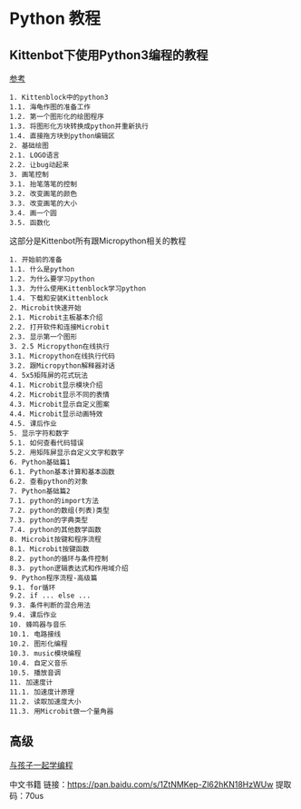# Python 教程

## Kittenbot下使用Python3编程的教程
[参考](http://learn.kittenbot.cn/zh_CN/latest/scratch3_python3/index.html)

    1. Kittenblock中的python3
    1.1. 海龟作图的准备工作
    1.2. 第一个图形化的绘图程序
    1.3. 将图形化方块转换成python并重新执行
    1.4. 直接拖方块到python编辑区
    2. 基础绘图
    2.1. LOGO语言
    2.2. 让bug动起来
    3. 画笔控制
    3.1. 抬笔落笔的控制
    3.2. 改变画笔的颜色
    3.3. 改变画笔的大小
    3.4. 画一个圆
    3.5. 函数化
    
这部分是Kittenbot所有跟Micropython相关的教程

    1. 开始前的准备
    1.1. 什么是python
    1.2. 为什么要学习python
    1.3. 为什么使用Kittenblock学习python
    1.4. 下载和安装Kittenblock
    2. Microbit快速开始
    2.1. Microbit主板基本介绍
    2.2. 打开软件和连接Microbit
    2.3. 显示第一个图形
    3. 2.5 Micropython在线执行
    3.1. Micropython在线执行代码
    3.2. 跟Micropython解释器对话
    4. 5x5矩阵屏的花式玩法
    4.1. Microbit显示模块介绍
    4.2. Microbit显示不同的表情
    4.3. Microbit显示自定义图案
    4.4. Microbit显示动画特效
    4.5. 课后作业
    5. 显示字符和数字
    5.1. 如何查看代码错误
    5.2. 用矩阵屏显示自定义文字和数字
    6. Python基础篇1
    6.1. Python基本计算和基本函数
    6.2. 查看python的对象
    7. Python基础篇2
    7.1. python的import方法
    7.2. python的数组(列表)类型
    7.3. python的字典类型
    7.4. python的其他数学函数
    8. Microbit按键和程序流程
    8.1. Microbit按键函数
    8.2. python的循环与条件控制
    8.3. python逻辑表达式和作用域介绍
    9. Python程序流程-高级篇
    9.1. for循环
    9.2. if ... else ...
    9.3. 条件判断的混合用法
    9.4. 课后作业
    10. 蜂鸣器与音乐
    10.1. 电路接线
    10.2. 图形化编程
    10.3. music模块编程
    10.4. 自定义音乐
    10.5. 播放音调
    11. 加速度计
    11.1. 加速度计原理
    11.2. 读取加速度大小
    11.3. 用Microbit做一个量角器

## 高级
[ 与孩子一起学编程 ](https://github.com/Ewenwan/python.Hello-World-Computer-Programming-for-Kids-and-Other-Beginners)

中文书籍 链接：https://pan.baidu.com/s/1ZtNMKep-Zl62hKN18HzWUw 提取码：70us 




